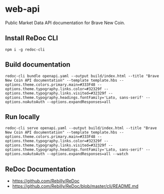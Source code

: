 # web-api
Public Market Data API documentation for Brave New Coin.

## Install ReDoc CLI
```
npm i -g redoc-cli
```

## Build documentation
```
redoc-cli bundle openapi.yaml --output build/index.html --title "Brave New Coin API documentation" --template template.hbs --options.theme.colors.primary.main=#333F48 --options.theme.typography.links.color=#32329f --options.theme.typography.links.visited=#32329f --options.theme.typography.headings.fontFamily='Lato, sans-serif' --options.noAutoAuth --options.expandResponses=all
```

## Run locally
```
redoc-cli serve openapi.yaml --output build/index.html --title "Brave New Coin API documentation" --template template.hbs --options.theme.colors.primary.main=#333F48 --options.theme.typography.links.color=#32329f --options.theme.typography.links.visited=#32329f --options.theme.typography.headings.fontFamily='Lato, sans-serif' --options.noAutoAuth --options.expandResponses=all --watch
```

## ReDoc Documentation
* https://github.com/Rebilly/ReDoc
* https://github.com/Rebilly/ReDoc/blob/master/cli/README.md
